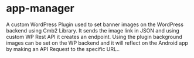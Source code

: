 # app-manager
A custom WordPress Plugin used to set banner images on the WordPress backend using Cmb2 Library. It sends the image link in JSON and using custom WP Rest API it creates an endpoint. Using the plugin background images can be set on the WP backend and it will reflect on the Android app by making an API Request to the specific URL.. 
